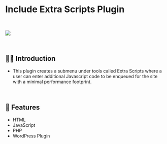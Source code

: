 # Include Extra Scripts Plugin

<br>

![](https://raw.githubusercontent.com/Matthewpco/WP-Plugin-Include-Extra-Scripts/main/include-extra-scripts-screenshot.png)

<br>

## 🙋‍♂️ Introduction

- This plugin creates a submenu under tools called Extra Scripts where a user can enter additional Javascript code to be enqueued for the site with a minimal performance footprint.

<br>

## 📜 Features

- HTML
- JavaScript
- PHP
- WordPress Plugin

